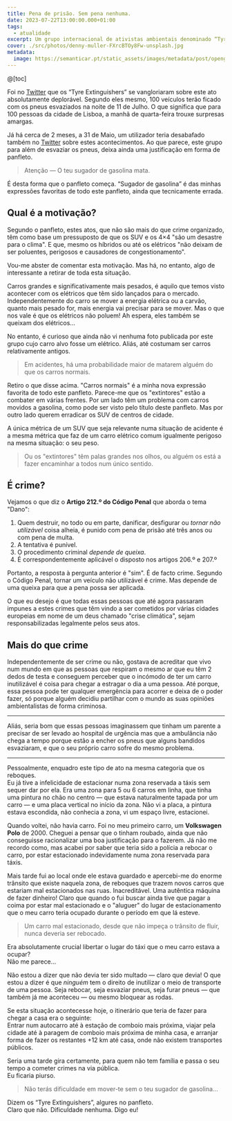 ```yaml
---
title: Pena de prisão. Sem pena nenhuma.
date: 2023-07-22T13:00:00.000+01:00
tags:
  - atualidade
excerpt: Um grupo internacional de ativistas ambientais denominado “Tyre Extinguishers” tem andado a causar o caos em algumas cidades. A cidade de Lisboa foi uma delas, mas é possível que não seja a última.
cover: ./src/photos/denny-muller-FXrcBTOy8Fw-unsplash.jpg
metadata:
  image: https://semanticar.pt/static_assets/images/metadata/post/opengraph-pena-de-prisao.jpg
---
```

@[toc]

Foi no [Twitter](https://twitter.com/T_Extinguishers/status/1679089481989619714) que os “Tyre Extinguishers” se vangloriaram sobre este ato absolutamente deplorável. Segundo eles mesmo, 100 veículos terão ficado com os pneus esvaziados na noite de 11 de Julho. O que significa que para 100 pessoas da cidade de Lisboa, a manhã de quarta-feira trouxe surpresas amargas.

Já há cerca de 2 meses, a 31 de Maio, um utilizador teria desabafado também no [Twitter](https://twitter.com/nosuchuser/status/1663912937424146432) sobre estes acontecimentos. Ao que parece, este grupo para além de esvaziar os pneus, deixa ainda uma justificação em forma de panfleto.

> Atenção — O teu sugador de gasolina mata.

É desta forma que o panfleto começa. “Sugador de gasolina” é das minhas expressões favoritas de todo este panfleto, ainda que tecnicamente errada.

## Qual é a motivação?
Segundo o panfleto, estes atos, que não são mais do que crime organizado, têm como base um pressuposto de que os SUV e os 4×4 "são um desastre para o clima". E que, mesmo os híbridos ou até os elétricos "não deixam de ser poluentes, perigosos e causadores de congestionamento".

Vou-me abster de comentar esta motivação. Mas há, no entanto, algo de interessante a retirar de toda esta situação.

Carros grandes e significativamente mais pesados, é aquilo que temos visto acontecer com os elétricos que têm sido lançados para o mercado. Independentemente do carro se mover a energia elétrica ou a carvão, quanto mais pesado for, mais energia vai precisar para se mover. Mas o que nos vale é que os elétricos não poluem! Ah espera, eles também se queixam dos elétricos…

No entanto, é curioso que ainda não vi nenhuma foto publicada por este grupo cujo carro alvo fosse um elétrico. Aliás, até costumam ser carros relativamente antigos.

> Em acidentes, há uma probabilidade maior de matarem alguém do que os carros normais.

Retiro o que disse acima. "Carros normais" é a minha nova expressão favorita de todo este panfleto. Parece-me que os "extintores" estão a combater em várias frentes. Por um lado têm um problema com carros movidos a gasolina, como pode ser visto pelo título deste panfleto. Mas por outro lado querem erradicar os SUV de centros de cidade.

A única métrica de um SUV que seja relevante numa situação de acidente é a mesma métrica que faz de um carro elétrico comum igualmente perigoso na mesma situação: o seu peso.

> Ou os "extintores" têm palas grandes nos olhos, ou alguém os está a fazer encaminhar a todos num único sentido.

## É crime?
Vejamos o que diz o **Artigo 212.º do Código Penal** que aborda o tema "Dano":
1. Quem destruir, no todo ou em parte, danificar, desfigurar ou *tornar não utilizável* coisa alheia, é punido com pena de prisão até três anos ou com pena de multa.
2. A tentativa é punível.
3. O procedimento criminal *depende de queixa*.
4. É correspondentemente aplicável o disposto nos artigos 206.º e 207.º

Portanto, a resposta à pergunta anterior é "sim". É de facto crime. Segundo o Código Penal, tornar um veículo não utilizável é crime. Mas depende de uma queixa para que a pena possa ser aplicada.

O que eu desejo é que todas essas pessoas que até agora passaram impunes a estes crimes que têm vindo a ser cometidos por várias cidades europeias em nome de um deus chamado "crise climática", sejam responsabilizadas legalmente pelos seus atos.

## Mais do que crime
Independentemente de ser crime ou não, gostava de acreditar que vivo num mundo em que as pessoas que respiram o mesmo ar que eu têm 2 dedos de testa e conseguem perceber que o incómodo de ter um carro inutilizável é coisa para chegar a estragar o dia a uma pessoa. Até porque, essa pessoa pode ter qualquer emergência para acorrer e deixa de o poder fazer, só porque alguém decidiu partilhar com o mundo as suas opiniões ambientalistas de forma criminosa.

***

Aliás, seria bom que essas pessoas imaginassem que tinham um parente a precisar de ser levado ao hospital de urgência mas que a ambulância não chega a tempo porque estão a encher os pneus que alguns bandidos esvaziaram, e que o seu próprio carro sofre do mesmo problema.

***

Pessoalmente, enquadro este tipo de ato na mesma categoria que os reboques.  
Eu já tive a infelicidade de estacionar numa zona reservada a táxis sem sequer dar por ela. Era uma zona para 5 ou 6 carros em linha, que tinha uma pintura no chão no centro — que estava naturalmente tapada por um carro — e uma placa vertical no início da zona. Não vi a placa, a pintura estava escondida, não conhecia a zona, vi um espaço livre, estacionei.

Quando voltei, não havia carro. Foi no meu primeiro carro, um **Volkswagen Polo** de 2000. Cheguei a pensar que o tinham roubado, ainda que não conseguisse racionalizar uma boa justificação para o fazerem. Já não me recordo como, mas acabei por saber que teria sido a polícia a rebocar o carro, por estar estacionado indevidamente numa zona reservada para táxis.

Mais tarde fui ao local onde ele estava guardado e apercebi-me do enorme trânsito que existe naquela zona, de reboques que trazem novos carros que estariam mal estacionados nas ruas. Inacreditável. Uma autêntica máquina de fazer dinheiro! Claro que quando o fui buscar ainda tive que pagar a coima por estar mal estacionado e o "aluguer" do lugar de estacionamento que o meu carro teria ocupado durante o período em que lá esteve.

> Um carro mal estacionado, desde que não impeça o trânsito de fluir, nunca deveria ser rebocado.

Era absolutamente crucial libertar o lugar do táxi que o meu carro estava a ocupar?  
Não me parece…

Não estou a dizer que não devia ter sido multado — claro que devia! O que estou a dizer é que *ninguém* tem o direito de inutilizar o meio de transporte de uma pessoa. Seja rebocar, seja esvaziar pneus, seja furar pneus — que também já me aconteceu — ou mesmo bloquear as rodas.

Se esta situação acontecesse hoje, o itinerário que teria de fazer para chegar a casa era o seguinte:  
Entrar num autocarro até à estação de comboio mais próxima, viajar pela cidade até à paragem de comboio mais próxima de minha casa, e arranjar forma de fazer os restantes +12 km até casa, onde não existem transportes públicos.

Seria uma tarde gira certamente, para quem não tem família e passa o seu tempo a cometer crimes na via pública.  
Eu ficaria piurso.

> Não terás dificuldade em mover-te sem o teu sugador de gasolina…

Dizem os “Tyre Extinguishers”, algures no panfleto.  
Claro que não. Dificuldade nenhuma. Digo eu!
